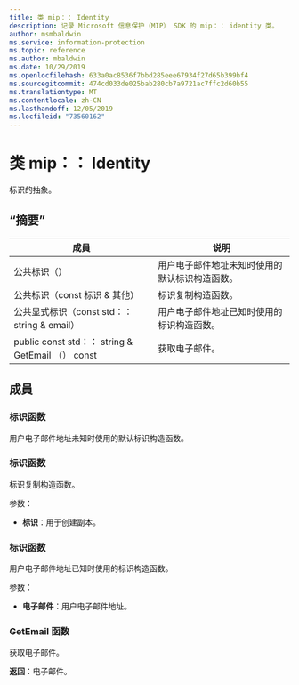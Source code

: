 ```yaml
---
title: 类 mip：： Identity
description: 记录 Microsoft 信息保护（MIP） SDK 的 mip：： identity 类。
author: msmbaldwin
ms.service: information-protection
ms.topic: reference
ms.author: mbaldwin
ms.date: 10/29/2019
ms.openlocfilehash: 633a0ac8536f7bbd285eee67934f27d65b399bf4
ms.sourcegitcommit: 474cd033de025bab280cb7a9721ac7ffc2d60b55
ms.translationtype: MT
ms.contentlocale: zh-CN
ms.lasthandoff: 12/05/2019
ms.locfileid: "73560162"
---
```

# <a name="class-mipidentity"></a>类 mip：： Identity 
标识的抽象。
  
## <a name="summary"></a>“摘要”
 成員                        | 说明                                
--------------------------------|---------------------------------------------
公共标识（）  |  用户电子邮件地址未知时使用的默认标识构造函数。
公共标识（const 标识 & 其他）  |  标识复制构造函数。
公共显式标识（const std：： string & email）  |  用户电子邮件地址已知时使用的标识构造函数。
public const std：： string & GetEmail （） const  |  获取电子邮件。
  
## <a name="members"></a>成員
  
### <a name="identity-function"></a>标识函数
用户电子邮件地址未知时使用的默认标识构造函数。
  
### <a name="identity-function"></a>标识函数
标识复制构造函数。

参数：  
* **标识**：用于创建副本。


  
### <a name="identity-function"></a>标识函数
用户电子邮件地址已知时使用的标识构造函数。

参数：  
* **电子邮件**：用户电子邮件地址。


  
### <a name="getemail-function"></a>GetEmail 函数
获取电子邮件。

  
**返回**：电子邮件。